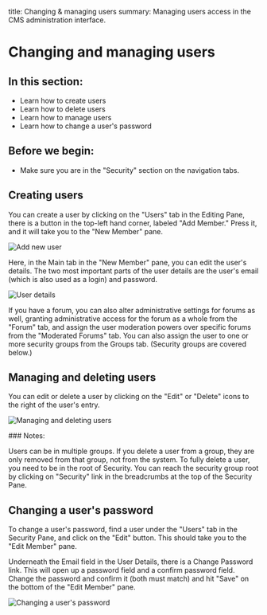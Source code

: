 title: Changing & managing users
summary: Managing users access in the CMS administration interface.

# Changing and managing users

## In this section:

* Learn how to create users
* Learn how to delete users
* Learn how to manage users
* Learn how to change a user's password   

## Before we begin:

* Make sure you are in the "Security" section on the navigation tabs.

## Creating users

You can create a user by clicking on the "Users" tab in the Editing Pane, there is a button in the top-left hand corner, labeled "Add Member." Press it, and it will take you to the "New Member" pane.

![Add new user](/_images/users-add-member.jpg)

Here, in the Main tab in the "New Member" pane, you can edit the user's details. The two most important parts of the user details are the user's email (which is also used as a login) and password.

![User details](/_images/user-details.jpg)

If you have a forum, you can also alter administrative settings for forums as well, granting administrative access for the forum as a whole from the "Forum" tab, and assign the user moderation powers over specific forums from the "Moderated Forums" tab. You can also assign the user to one or more security groups from the Groups tab.  (Security groups are covered below.)

## Managing and deleting users

You can edit or delete a user by clicking on the "Edit" or "Delete" icons to the right of the user's entry. 

![Managing and deleting users](/_images/edit-delete-user.jpg)

<div class="note" markdown="1"> 
### Notes:

Users can be in multiple groups.  If you delete a user from a group, they are only removed from that group, not from the system.  To fully delete a user, you need to be in the root of Security.  You can reach the security group root by clicking on "Security" link in the breadcrumbs at the top of the Security Pane.
</div>
 
## Changing a user's password

To change a user's password, find a user under the "Users" tab in the Security Pane, and click on the "Edit" button. This should take you to the "Edit Member" pane.  

Underneath the Email field in the User Details, there is a Change Password link. This will open up a password field and a confirm password field.  Change the password and confirm it (both must match) and hit "Save" on the bottom of the "Edit Member" pane.

![Changing a user's password](/_images/change-password.jpg)